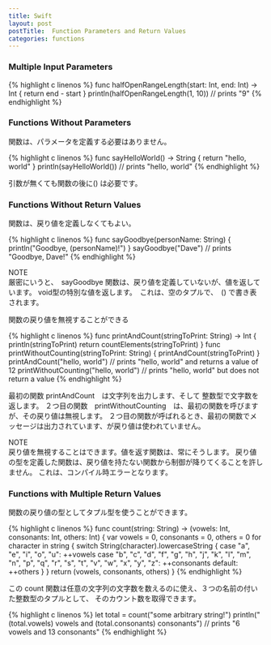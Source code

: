 ```yaml
---
title: Swift
layout: post
postTitle:  Function Parameters and Return Values
categories: functions
---
```


### Multiple Input Parameters

{% highlight c linenos %}
func halfOpenRangeLength(start: Int, end: Int) -> Int {
    return end - start
}
println(halfOpenRangeLength(1, 10))
// prints "9"
{% endhighlight %}


<h3>Functions Without Parameters</h3>


関数は、パラメータを定義する必要はありません。

{% highlight c linenos %}
func sayHelloWorld() -> String {
    return "hello, world"
}
println(sayHelloWorld())
// prints "hello, world"
{% endhighlight %}

引数が無くても関数の後に() は必要です。

<h3>Functions Without Return Values</h3>

関数は、戻り値を定義しなくてもよい。

{% highlight c linenos %}
func sayGoodbye(personName: String) {
    println("Goodbye, \(personName)!")
}
sayGoodbye("Dave")
// prints "Goodbye, Dave!"
{% endhighlight %}

<div class="panel">
	<div class="panel-heading">NOTE</div>
	厳密にいうと、　sayGoodbye 関数は、戻り値を定義していないが、値を返しています。
	void型の特別な値を返します。　これは、空のタプルで、　() で書き表されます。
</div>

関数の戻り値を無視することができる

{% highlight c linenos %}
func printAndCount(stringToPrint: String) -> Int {
    println(stringToPrint)
    return countElements(stringToPrint)
}
func printWithoutCounting(stringToPrint: String) {
    printAndCount(stringToPrint)
}
printAndCount("hello, world")
// prints "hello, world" and returns a value of 12
printWithoutCounting("hello, world")
// prints "hello, world" but does not return a value
{% endhighlight %}

最初の関数 printAndCount　は文字列を出力します、そして 整数型で文字数を返します。
２つ目の関数　printWithoutCounting　は、最初の関数を呼びますが、その戻り値は無視します。
２つ目の関数が呼ばれるとき、最初の関数でメッセージは出力されています、が戻り値は使われていません。

<div class="panel">
	<div class="panel-heading">NOTE</div>
	戻り値を無視することはできます。値を返す関数は、常にそうします。
	戻り値の型を定義した関数は、戻り値を持たない関数から制御が降りてくることを許しません。
	これは、コンパイル時エラーとなります。
</div>

<h3>Functions with Multiple Return Values</h3>

関数の戻り値の型としてタプル型を使うことができます。

{% highlight c linenos %}
func count(string: String) -> (vowels: Int, consonants: Int, others: Int) {
    var vowels = 0, consonants = 0, others = 0
    for character in string {
        switch String(character).lowercaseString {
        case "a", "e", "i", "o", "u":
            ++vowels
        case "b", "c", "d", "f", "g", "h", "j", "k", "l", "m",
        "n", "p", "q", "r", "s", "t", "v", "w", "x", "y", "z":
            ++consonants
        default:
            ++others
        }
    }
    return (vowels, consonants, others)
}
{% endhighlight %}

この count 関数は任意の文字列の文字数を数えるのに使え、３つの名前の付いた整数型のタプルとして、
そのカウント数を取得できます。

{% highlight c linenos %}
let total = count("some arbitrary string!")
println("\(total.vowels) vowels and \(total.consonants) consonants")
// prints "6 vowels and 13 consonants"
{% endhighlight %}
